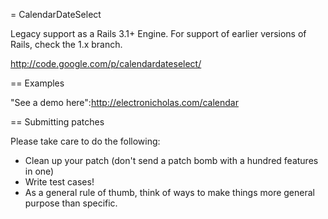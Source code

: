 = CalendarDateSelect

Legacy support as a Rails 3.1+ Engine. For support of earlier versions of Rails, check the 1.x branch.

http://code.google.com/p/calendardateselect/

== Examples

"See a demo here":http://electronicholas.com/calendar

== Submitting patches

Please take care to do the following:

* Clean up your patch (don't send a patch bomb with a hundred features in one)
* Write test cases!
* As a general rule of thumb, think of ways to make things more general purpose than specific. 

